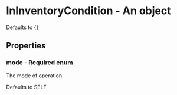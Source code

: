 

# InInventoryCondition - An object



Defaults to {}



## Properties



### mode - Required [enum](enum)



 The mode of operation



Defaults to SELF

